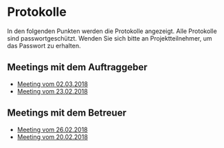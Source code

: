 # Protokolle

In den folgenden Punkten werden die Protokolle angezeigt. Alle Protokolle sind passwortgeschützt. Wenden Sie sich bitte an Projektteilnehmer, um das Passwort zu erhalten.

## Meetings mit dem Auftraggeber

* [Meeting vom 02.03.2018](documents/protocols/kunde/Sitzungsprotokoll_2018-03-02.pdf)
* [Meeting vom 23.02.2018](documents/protocols/kunde/Sitzungsprotokoll_2018-02-23.pdf)

## Meetings mit dem Betreuer

* [Meeting vom 26.02.2018](documents/protocols/betreuer/Sitzungsprotokoll_2018-02-26.pdf)
* [Meeting vom 20.02.2018](documents/protocols/betreuer/Sitzungsprotokoll_2018-02-20.pdf)
